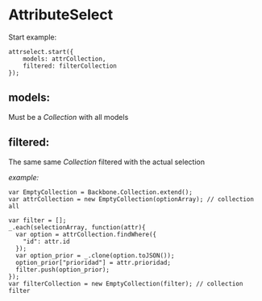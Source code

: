 # AttributeSelect
Start example:
```
attrselect.start({
    models: attrCollection,
    filtered: filterCollection
});
```
## models:
  Must be a *Collection* with all models

## filtered:
  The same same *Collection* filtered with the actual selection

  *example:*
  ```
  var EmptyCollection = Backbone.Collection.extend();
  var attrCollection = new EmptyCollection(optionArray); // collection all

  var filter = [];
  _.each(selectionArray, function(attr){
    var option = attrCollection.findWhere({
      "id": attr.id
    });
    var option_prior = _.clone(option.toJSON());
    option_prior["prioridad"] = attr.prioridad;
    filter.push(option_prior);
  });
  var filterCollection = new EmptyCollection(filter); // collection filter
  ```
